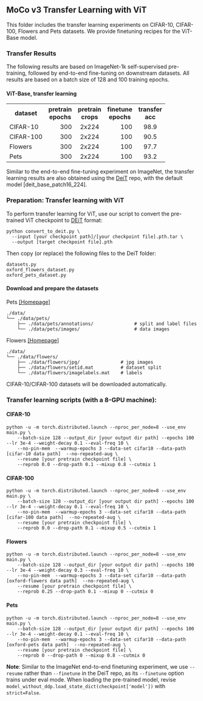 ## MoCo v3 Transfer Learning with ViT

This folder includes the transfer learning experiments on CIFAR-10, CIFAR-100, Flowers and Pets datasets. We provide finetuning recipes for the ViT-Base model.

### Transfer Results

The following results are based on ImageNet-1k self-supervised pre-training, followed by end-to-end fine-tuning on downstream datasets. All results are based on a batch size of 128 and 100 training epochs.

#### ViT-Base, transfer learning
<table><tbody>
<!-- START TABLE -->
<!-- TABLE HEADER -->
<th valign="center">dataset</th>
<th valign="center">pretrain<br/>epochs</th>
<th valign="center">pretrain<br/>crops</th>
<th valign="center">finetune<br/>epochs</th>
<th valign="center">transfer<br/>acc</th>
<!-- TABLE BODY -->
<tr>
<td align="left">CIFAR-10</td>
<td align="right">300</td>
<td align="center">2x224</td>
<td align="right">100</td>
<td align="center">98.9</td>
</tr>
<tr>
<td align="left">CIFAR-100</td>
<td align="right">300</td>
<td align="center">2x224</td>
<td align="right">100</td>
<td align="center">90.5</td>
</tr>
<tr>
<td align="left">Flowers</td>
<td align="right">300</td>
<td align="center">2x224</td>
<td align="right">100</td>
<td align="center">97.7</td>
</tr>
<tr>
<td align="left">Pets</td>
<td align="right">300</td>
<td align="center">2x224</td>
<td align="right">100</td>
<td align="center">93.2</td>
</tr>
</tbody></table>

Similar to the end-to-end fine-tuning experiment on ImageNet, the transfer learning results are also obtained using the [DeiT](https://github.com/facebookresearch/deit) repo, with the default model [deit_base_patch16_224]. 

### Preparation: Transfer learning with ViT

To perform transfer learning for ViT, use our script to convert the pre-trained ViT checkpoint to [DEiT](https://github.com/facebookresearch/deit) format:
```
python convert_to_deit.py \
  --input [your checkpoint path]/[your checkpoint file].pth.tar \
  --output [target checkpoint file].pth
```
Then copy (or replace) the following files to the DeiT folder: 
```
datasets.py
oxford_flowers_dataset.py
oxford_pets_dataset.py 
```

#### Download and prepare the datasets

Pets [\[Homepage\]](https://www.robots.ox.ac.uk/~vgg/data/pets/)
```
./data/
└── ./data/pets/
    ├── ./data/pets/annotations/               # split and label files
    └── ./data/pets/images/                    # data images
```

Flowers [\[Homepage\]](https://www.robots.ox.ac.uk/~vgg/data/flowers/102/)
```
./data/
└── ./data/flowers/
    ├── ./data/flowers/jpg/               # jpg images
    ├── ./data/flowers/setid.mat          # dataset split   
    └── ./data/flowers/imagelabels.mat    # labels   
```


CIFAR-10/CIFAR-100 datasets will be downloaded automatically.


### Transfer learning scripts (with a 8-GPU machine):

#### CIFAR-10
```
python -u -m torch.distributed.launch --nproc_per_node=8 --use_env main.py \
    --batch-size 128 --output_dir [your output dir path] --epochs 100 --lr 3e-4 --weight-decay 0.1 --eval-freq 10 \
    --no-pin-mem  --warmup-epochs 3 --data-set cifar10 --data-path [cifar-10 data path]  --no-repeated-aug \
    --resume [your pretrain checkpoint file] \
    --reprob 0.0 --drop-path 0.1 --mixup 0.8 --cutmix 1
```

#### CIFAR-100
```
python -u -m torch.distributed.launch --nproc_per_node=8 --use_env main.py \
    --batch-size 128 --output_dir [your output dir path] --epochs 100 --lr 3e-4 --weight-decay 0.1 --eval-freq 10 \
    --no-pin-mem  --warmup-epochs 3 --data-set cifar10 --data-path [cifar-100 data path]  --no-repeated-aug \
    --resume [your pretrain checkpoint file] \
    --reprob 0.0 --drop-path 0.1 --mixup 0.5 --cutmix 1
```

#### Flowers
```
python -u -m torch.distributed.launch --nproc_per_node=8 --use_env main.py \
    --batch-size 128 --output_dir [your output dir path] --epochs 100 --lr 3e-4 --weight-decay 0.3 --eval-freq 10 \
    --no-pin-mem  --warmup-epochs 3 --data-set cifar10 --data-path [oxford-flowers data path]  --no-repeated-aug \
    --resume [your pretrain checkpoint file] \
    --reprob 0.25 --drop-path 0.1 --mixup 0 --cutmix 0
```

#### Pets
```
python -u -m torch.distributed.launch --nproc_per_node=8 --use_env main.py \
    --batch-size 128 --output_dir [your output dir path] --epochs 100 --lr 3e-4 --weight-decay 0.1 --eval-freq 10 \
    --no-pin-mem  --warmup-epochs 3 --data-set cifar10 --data-path [oxford-pets data path]  --no-repeated-aug \
    --resume [your pretrain checkpoint file] \
    --reprob 0 --drop-path 0 --mixup 0.8 --cutmix 0
```

**Note**:
Similar to the ImageNet end-to-end finetuning experiment, we use `--resume` rather than `--finetune` in the DeiT repo, as its `--finetune` option trains under eval mode. When loading the pre-trained model, revise `model_without_ddp.load_state_dict(checkpoint['model'])` with `strict=False`.
